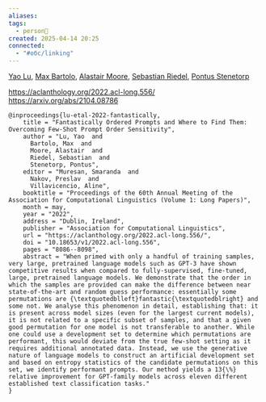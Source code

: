 ```yaml
---
aliases: 
tags:
  - person👤
created: 2025-04-14 20:25
connected:
  - "#обс/linking"
---
```

[Yao Lu](https://arxiv.org/search/cs?searchtype=author&query=Lu,+Y), [Max Bartolo](https://arxiv.org/search/cs?searchtype=author&query=Bartolo,+M), [Alastair Moore](https://arxiv.org/search/cs?searchtype=author&query=Moore,+A), [Sebastian Riedel](https://arxiv.org/search/cs?searchtype=author&query=Riedel,+S), [Pontus Stenetorp](https://arxiv.org/search/cs?searchtype=author&query=Stenetorp,+P)

https://aclanthology.org/2022.acl-long.556/
https://arxiv.org/abs/2104.08786



```
@inproceedings{lu-etal-2022-fantastically,
    title = "Fantastically Ordered Prompts and Where to Find Them: Overcoming Few-Shot Prompt Order Sensitivity",
    author = "Lu, Yao  and
      Bartolo, Max  and
      Moore, Alastair  and
      Riedel, Sebastian  and
      Stenetorp, Pontus",
    editor = "Muresan, Smaranda  and
      Nakov, Preslav  and
      Villavicencio, Aline",
    booktitle = "Proceedings of the 60th Annual Meeting of the Association for Computational Linguistics (Volume 1: Long Papers)",
    month = may,
    year = "2022",
    address = "Dublin, Ireland",
    publisher = "Association for Computational Linguistics",
    url = "https://aclanthology.org/2022.acl-long.556/",
    doi = "10.18653/v1/2022.acl-long.556",
    pages = "8086--8098",
    abstract = "When primed with only a handful of training samples, very large, pretrained language models such as GPT-3 have shown competitive results when compared to fully-supervised, fine-tuned, large, pretrained language models. We demonstrate that the order in which the samples are provided can make the difference between near state-of-the-art and random guess performance: essentially some permutations are {\textquotedblleft}fantastic{\textquotedblright} and some not. We analyse this phenomenon in detail, establishing that: it is present across model sizes (even for the largest current models), it is not related to a specific subset of samples, and that a given good permutation for one model is not transferable to another. While one could use a development set to determine which permutations are performant, this would deviate from the true few-shot setting as it requires additional annotated data. Instead, we use the generative nature of language models to construct an artificial development set and based on entropy statistics of the candidate permutations on this set, we identify performant prompts. Our method yields a 13{\%} relative improvement for GPT-family models across eleven different established text classification tasks."
}
```